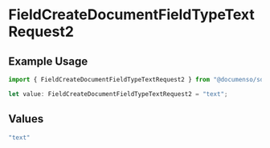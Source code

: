 # FieldCreateDocumentFieldTypeTextRequest2

## Example Usage

```typescript
import { FieldCreateDocumentFieldTypeTextRequest2 } from "@documenso/sdk-typescript/models/operations";

let value: FieldCreateDocumentFieldTypeTextRequest2 = "text";
```

## Values

```typescript
"text"
```